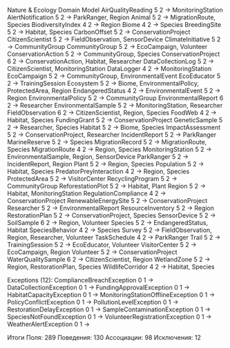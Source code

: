 Nature & Ecology Domain Model
AirQualityReading 5 2 → MonitoringStation AlertNotification 5 2 → ParkRanger, Region Animal 5 2 → MigrationRoute, Species BiodiversityIndex 4 2 → Region Biome 4 2 → Species BreedingSite 5 2 → Habitat, Species CarbonOffset 5 2 → ConservationProject CitizenScientist 5 2 → FieldObservation, SensorDevice ClimateInitiative 5 2 → CommunityGroup CommunityGroup 5 2 → EcoCampaign, Volunteer ConservationAction 5 2 → CommunityGroup, Species ConservationProject 6 2 → ConservationAction, Habitat, Researcher DataCollectionLog 5 2 → CitizenScientist, MonitoringStation DataLogger 4 2 → MonitoringStation EcoCampaign 5 2 → CommunityGroup, EnvironmentalEvent EcoEducator 5 2 → TrainingSession Ecosystem 5 2 → Biome, EnvironmentalPolicy, ProtectedArea, Region EndangeredStatus 4 2 → EnvironmentalEvent 5 2 → Region EnvironmentalPolicy 5 2 → CommunityGroup EnvironmentalReport 6 2 → Researcher EnvironmentalSample 5 2 → MonitoringStation, Researcher FieldObservation 6 2 → CitizenScientist, Region, Species FoodWeb 4 2 → Habitat, Species FundingGrant 5 2 → ConservationProject GeneticSample 5 2 → Researcher, Species Habitat 5 2 → Biome, Species ImpactAssessment 5 2 → ConservationProject, Researcher IncidentReport 5 2 → ParkRanger MarineReserve 5 2 → Species MigrationRecord 5 2 → MigrationRoute, Species MigrationRoute 4 2 → Region, Species MonitoringStation 5 2 → EnvironmentalSample, Region, SensorDevice ParkRanger 5 2 → IncidentReport, Region Plant 5 2 → Region, Species Population 5 2 → Habitat, Species PredatorPreyInteraction 4 2 → Region, Species ProtectedArea 5 2 → VisitorCenter RecyclingProgram 5 2 → CommunityGroup ReforestationPlot 5 2 → Habitat, Plant Region 5 2 → Habitat, MonitoringStation RegulationCompliance 4 2 → ConservationProject RenewableEnergySite 5 2 → ConservationProject Researcher 5 2 → EnvironmentalReport ResourceInventory 5 2 → Region RestorationPlan 5 2 → ConservationProject, Species SensorDevice 5 2 → SoilSample 6 2 → Region, Volunteer Species 5 2 → EndangeredStatus, Habitat SpeciesBehavior 4 2 → Species Survey 5 2 → FieldObservation, Region, Researcher, Volunteer TaskSchedule 4 2 → ParkRanger Trail 5 2 → TrainingSession 5 2 → EcoEducator, Volunteer VisitorCenter 5 2 → EcoCampaign, Region Volunteer 5 2 → ConservationProject WaterQualitySample 6 2 → CitizenScientist, Region WetlandZone 5 2 → Region, RestorationPlan, Species WildlifeCorridor 4 2 → Habitat, Species

Exceptions (12):
ComplianceBreachException 0 1 → DataCollectionException 0 1 → FundingApprovalException 0 1 → HabitatCapacityException 0 1 → MonitoringStationOfflineException 0 1 → PolicyConflictException 0 1 → PollutionLevelException 0 1 → RestorationDelayException 0 1 → SampleContaminationException 0 1 → SpeciesNotFoundException 0 1 → VolunteerRegistrationException 0 1 → WeatherAlertException 0 1 →

Итоги
Поля: 289 Поведения: 130 Ассоциации: 98 Исключения: 12
